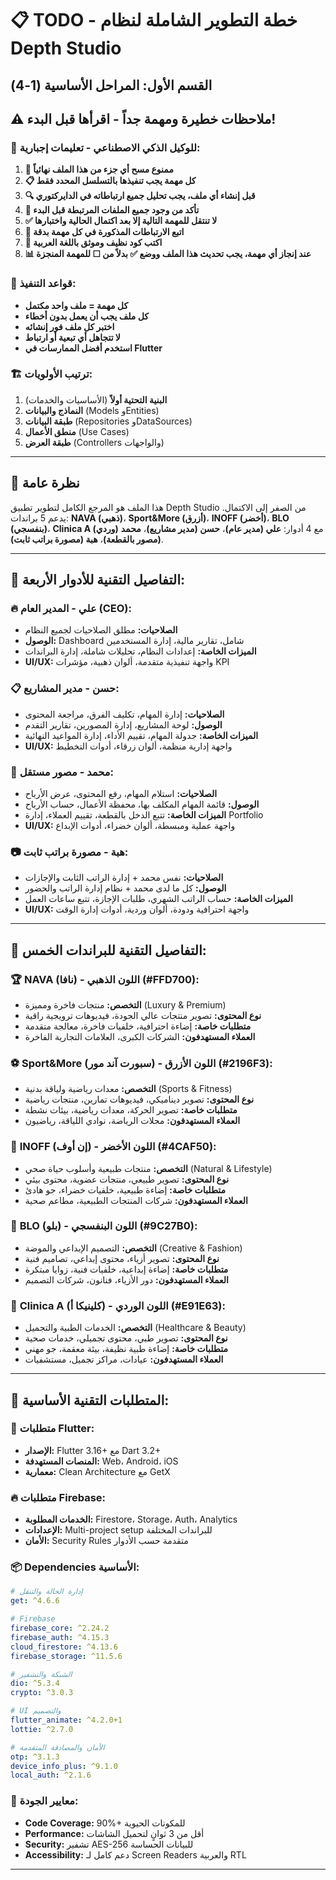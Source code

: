 # 📋 TODO - خطة التطوير الشاملة لنظام Depth Studio
## القسم الأول: المراحل الأساسية (1-4)

## ⚠️ ملاحظات خطيرة ومهمة جداً - اقرأها قبل البدء!

### 🤖 **للوكيل الذكي الاصطناعي - تعليمات إجبارية:**
1. **🚫 ممنوع مسح أي جزء من هذا الملف نهائياً**
2. **📋 كل مهمة يجب تنفيذها بالتسلسل المحدد فقط**
3. **🔍 قبل إنشاء أي ملف، يجب تحليل جميع ارتباطاته في الدايركتوري**
4. **📁 تأكد من وجود جميع الملفات المرتبطة قبل البدء**
5. **✅ لا تنتقل للمهمة التالية إلا بعد اكتمال الحالية واختبارها**
6. **🔗 اتبع الارتباطات المذكورة في كل مهمة بدقة**
7. **📝 اكتب كود نظيف وموثق باللغة العربية**
8. **📊 عند إنجاز أي مهمة، يجب تحديث هذا الملف ووضع ✅ بدلاً من ☐ للمهمة المنجزة**


### 🎯 **قواعد التنفيذ:**
- **كل مهمة = ملف واحد مكتمل**
- **كل ملف يجب أن يعمل بدون أخطاء**
- **اختبر كل ملف فور إنشائه**
- **لا تتجاهل أي تبعية أو ارتباط**
- **استخدم أفضل الممارسات في Flutter**

### 🏗️ **ترتيب الأولويات:**
1. **البنية التحتية أولاً** (الأساسيات والخدمات)
2. **النماذج والبيانات** (Models وEntities)
3. **طبقة البيانات** (Repositories وDataSources)
4. **منطق الأعمال** (Use Cases)
5. **طبقة العرض** (Controllers والواجهات)

---

## 🎯 نظرة عامة
هذا الملف هو المرجع الكامل لتطوير تطبيق Depth Studio من الصفر إلى الاكتمال. يدعم 5 براندات: **NAVA (ذهبي)**، **Sport&More (أزرق)**، **INOFF (أخضر)**، **BLO (بنفسجي)**، **Clinica A (وردي)** مع 4 أدوار: **علي (مدير عام)**، **حسن (مدير مشاريع)**، **محمد (مصور بالقطعة)**، **هبة (مصورة براتب ثابت)**.

---

## 👥 **التفاصيل التقنية للأدوار الأربعة:**

### 🔥 **علي - المدير العام (CEO):**
- **الصلاحيات:** مطلق الصلاحيات لجميع النظام
- **الوصول:** Dashboard شامل، تقارير مالية، إدارة المستخدمين
- **الميزات الخاصة:** إعدادات النظام، تحليلات شاملة، إدارة البراندات
- **UI/UX:** واجهة تنفيذية متقدمة، ألوان ذهبية، مؤشرات KPI

### 📋 **حسن - مدير المشاريع:**
- **الصلاحيات:** إدارة المهام، تكليف الفرق، مراجعة المحتوى
- **الوصول:** لوحة المشاريع، إدارة المصورين، تقارير التقدم
- **الميزات الخاصة:** جدولة المهام، تقييم الأداء، إدارة المواعيد النهائية
- **UI/UX:** واجهة إدارية منظمة، ألوان زرقاء، أدوات التخطيط

### 📸 **محمد - مصور مستقل:**
- **الصلاحيات:** استلام المهام، رفع المحتوى، عرض الأرباح
- **الوصول:** قائمة المهام المكلف بها، محفظة الأعمال، حساب الأرباح
- **الميزات الخاصة:** تتبع الدخل بالقطعة، تقييم العملاء، إدارة Portfolio
- **UI/UX:** واجهة عملية ومبسطة، ألوان خضراء، أدوات الإبداع

### 📷 **هبة - مصورة براتب ثابت:**
- **الصلاحيات:** نفس محمد + إدارة الراتب الثابت والإجازات
- **الوصول:** كل ما لدى محمد + نظام إدارة الراتب والحضور
- **الميزات الخاصة:** حساب الراتب الشهري، طلبات الإجازة، تتبع ساعات العمل
- **UI/UX:** واجهة احترافية ودودة، ألوان وردية، أدوات إدارة الوقت

---

## 🎨 **التفاصيل التقنية للبراندات الخمس:**

### 🏆 **NAVA (نافا) - اللون الذهبي (#FFD700):**
- **التخصص:** منتجات فاخرة ومميزة (Luxury & Premium)
- **نوع المحتوى:** تصوير منتجات عالي الجودة، فيديوهات ترويجية راقية
- **متطلبات خاصة:** إضاءة احترافية، خلفيات فاخرة، معالجة متقدمة
- **العملاء المستهدفون:** الشركات الكبرى، العلامات التجارية الفاخرة

### ⚽ **Sport&More (سبورت آند مور) - اللون الأزرق (#2196F3):**
- **التخصص:** معدات رياضية ولياقة بدنية (Sports & Fitness)
- **نوع المحتوى:** تصوير ديناميكي، فيديوهات تمارين، منتجات رياضية
- **متطلبات خاصة:** تصوير الحركة، معدات رياضية، بيئات نشطة
- **العملاء المستهدفون:** محلات الرياضة، نوادي اللياقة، رياضيون

### 🌿 **INOFF (إن أوف) - اللون الأخضر (#4CAF50):**
- **التخصص:** منتجات طبيعية وأسلوب حياة صحي (Natural & Lifestyle)
- **نوع المحتوى:** تصوير طبيعي، منتجات عضوية، محتوى بيئي
- **متطلبات خاصة:** إضاءة طبيعية، خلفيات خضراء، جو هادئ
- **العملاء المستهدفون:** شركات المنتجات الطبيعية، مطاعم صحية

### 🎨 **BLO (بلو) - اللون البنفسجي (#9C27B0):**
- **التخصص:** التصميم الإبداعي والموضة (Creative & Fashion)
- **نوع المحتوى:** تصوير أزياء، محتوى إبداعي، تصاميم فنية
- **متطلبات خاصة:** إضاءة إبداعية، خلفيات فنية، زوايا مبتكرة
- **العملاء المستهدفون:** دور الأزياء، فنانون، شركات التصميم

### 🏥 **Clinica A (كلينيكا أ) - اللون الوردي (#E91E63):**
- **التخصص:** الخدمات الطبية والتجميل (Healthcare & Beauty)
- **نوع المحتوى:** تصوير طبي، محتوى تجميلي، خدمات صحية
- **متطلبات خاصة:** إضاءة طبية نظيفة، بيئة معقمة، جو مهني
- **العملاء المستهدفون:** عيادات، مراكز تجميل، مستشفيات

---

## 🔧 **المتطلبات التقنية الأساسية:**

### 📱 **متطلبات Flutter:**
- **الإصدار:** Flutter 3.16+ مع Dart 3.2+
- **المنصات المستهدفة:** Web، Android، iOS
- **معمارية:** Clean Architecture مع GetX

### 🔥 **متطلبات Firebase:**
- **الخدمات المطلوبة:** Firestore، Storage، Auth، Analytics
- **الإعدادات:** Multi-project setup للبراندات المختلفة
- **الأمان:** Security Rules متقدمة حسب الأدوار

### 📦 **Dependencies الأساسية:**
```yaml
# إدارة الحالة والتنقل
get: ^4.6.6

# Firebase
firebase_core: ^2.24.2
firebase_auth: ^4.15.3
cloud_firestore: ^4.13.6
firebase_storage: ^11.5.6

# الشبكة والتشفير
dio: ^5.3.4
crypto: ^3.0.3

# UI والتصميم
flutter_animate: ^4.2.0+1
lottie: ^2.7.0

# الأمان والمصادقة المتقدمة
otp: ^3.1.3
device_info_plus: ^9.1.0
local_auth: ^2.1.6
```

### 🎯 **معايير الجودة:**
- **Code Coverage:** 90%+ للمكونات الحيوية
- **Performance:** أقل من 3 ثوانٍ لتحميل الشاشات
- **Security:** تشفير AES-256 للبيانات الحساسة
- **Accessibility:** دعم كامل لـ Screen Readers والعربية RTL

--- 